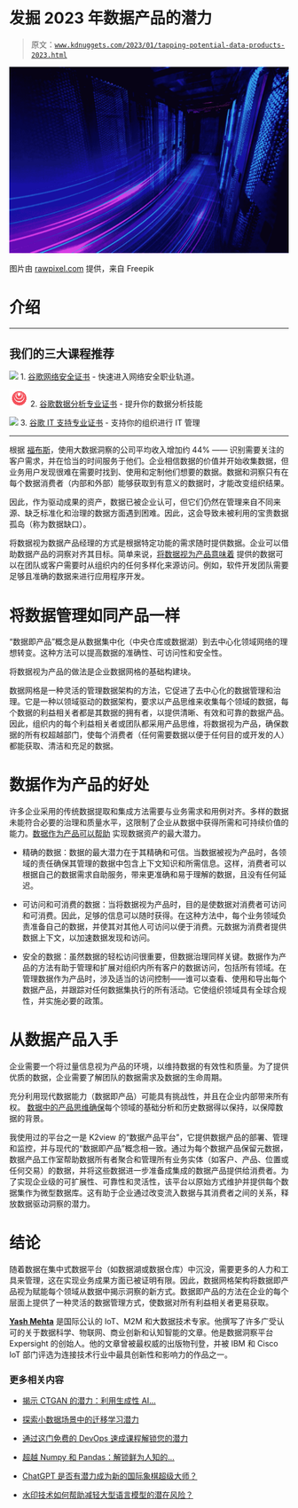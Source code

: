 # 发掘 2023 年数据产品的潜力

> 原文：[`www.kdnuggets.com/2023/01/tapping-potential-data-products-2023.html`](https://www.kdnuggets.com/2023/01/tapping-potential-data-products-2023.html)

![发掘 2023 年数据产品的潜力](img/1a9c3ffcad9ebb1d3f0831452ad2ee58.png)

图片由 [rawpixel.com](https://www.freepik.com/free-photo/cloud-storage-background-remixed-from-public-domain-by-nasa_15606925.htm#query=Data&position=18&from_view=search&track=sph) 提供，来自 Freepik

# 介绍

* * *

## 我们的三大课程推荐

![](img/0244c01ba9267c002ef39d4907e0b8fb.png) 1\. [谷歌网络安全证书](https://www.kdnuggets.com/google-cybersecurity) - 快速进入网络安全职业轨道。

![](img/e225c49c3c91745821c8c0368bf04711.png) 2\. [谷歌数据分析专业证书](https://www.kdnuggets.com/google-data-analytics) - 提升你的数据分析技能

![](img/0244c01ba9267c002ef39d4907e0b8fb.png) 3\. [谷歌 IT 支持专业证书](https://www.kdnuggets.com/google-itsupport) - 支持你的组织进行 IT 管理

* * *

根据 [福布斯](https://www.forbes.com/sites/louiscolumbus/2018/08/08/global-state-of-enterprise-analytics-2018/?sh=24f1830e6361)，使用大数据洞察的公司平均收入增加约 44% —— 识别需要关注的客户需求，并在恰当的时间服务于他们。企业相信数据的价值并开始收集数据，但业务用户发现很难在需要时找到、使用和定制他们想要的数据。数据和洞察只有在每个数据消费者（内部和外部）能够获取到有意义的数据时，才能改变组织结果。

因此，作为驱动成果的资产，数据已被企业认可，但它们仍然在管理来自不同来源、缺乏标准化和治理的数据方面遇到困难。因此，这会导致未被利用的宝贵数据孤岛（称为数据缺口）。

将数据视为数据产品经理的方式是根据特定功能的需求随时提供数据。企业可以借助数据产品的洞察对齐其目标。简单来说，[将数据视为产品意味着](https://www.k2view.com/what-is-a-data-product/) 提供的数据可以在团队或客户需要时从组织内的任何多样化来源访问。例如，软件开发团队需要足够且准确的数据来进行应用程序开发。

# 将数据管理如同产品一样

“数据即产品”概念是从数据集中化（中央仓库或数据湖）到去中心化领域网络的理想转变。这种方法可以提高数据的准确性、可访问性和安全性。

将数据视为产品的做法是企业数据网格的基础构建块。

数据网格是一种灵活的管理数据架构的方法，它促进了去中心化的数据管理和治理。它是一种以领域驱动的数据架构，要求以产品思维来收集每个领域的数据，每个数据的利益相关者都是其数据的拥有者，以提供清晰、有效和可靠的数据产品。因此，组织内的每个利益相关者或团队都采用产品思维，将数据视为产品，确保数据的所有权超越部门，使每个消费者（任何需要数据以便于任何目的或开发的人）都能获取、清洁和充足的数据。

# 数据作为产品的好处

许多企业采用的传统数据提取和集成方法需要与业务需求和用例对齐。多样的数据未能符合必要的治理和质量水平，这限制了企业从数据中获得所需和可持续价值的能力。[数据作为产品可以帮助](https://www.accenture.com/us-en/insights/technology/data-products) 实现数据资产的最大潜力。

+   精确的数据：数据的最大潜力在于其精确和可信。当数据被视为产品时，各领域的责任确保其管理的数据中包含上下文知识和所需信息。这样，消费者可以根据自己的数据需求自助服务，带来更准确和易于理解的数据，且没有任何延迟。

+   可访问和可消费的数据：当将数据视为产品时，目的是使数据对消费者可访问和可消费。因此，足够的信息可以随时获得。在这种方法中，每个业务领域负责准备自己的数据，并使其对其他人可访问以便于消费。元数据为消费者提供数据上下文，以加速数据发现和访问。

+   安全的数据：虽然数据的轻松访问很重要，但数据治理同样关键。数据作为产品的方法有助于管理和扩展对组织内所有客户的数据访问，包括所有领域。在管理数据作为产品时，涉及适当的访问控制——谁可以查看、使用和导出每个数据产品，并跟踪对任何数据集执行的所有活动。它使组织领域具有全球合规性，并实施必要的政策。

# 从数据产品入手

企业需要一个将过量信息视为产品的环境，以维持数据的有效性和质量。为了提供优质的数据，企业需要了解团队的数据需求及数据的生命周期。

充分利用现代数据能力（数据即产品）可能具有挑战性，并且在企业内部带来所有权。 [数据中的产品思维确保](https://towardsdatascience.com/the-data-product-design-thinking-process-6b3eba561b2b)每个领域的基础分析和历史数据得以保持，以保障数据的背景。

我使用过的平台之一是 K2view 的“数据产品平台”，它提供数据产品的部署、管理和监控，并与现代的“数据即产品”概念相一致。通过为每个数据产品保留元数据，数据产品工作室帮助数据所有者聚合和管理所有业务实体（如客户、产品、位置或任何交易）的数据，并将这些数据进一步准备成集成的数据产品提供给消费者。为了实现企业级的可扩展性、可靠性和灵活性，该平台以原始方式维护并提供每个数据集作为微型数据库。这有助于企业通过改变流入数据与其消费者之间的关系，释放数据驱动洞察的潜力。

# 结论

随着数据在集中式数据平台（如数据湖或数据仓库）中沉没，需要更多的人力和工具来管理，这在实现业务成果方面已被证明有限。因此，数据网格架构将数据即产品视为赋能每个领域从数据中揭示洞察的新方式。数据即产品的方法在企业的每个层面上提供了一种灵活的数据管理方式，使数据对所有利益相关者更易获取。

**[Yash Mehta](https://www.linkedin.com/in/yash-mehta-esthan/)** 是国际公认的 IoT、M2M 和大数据技术专家。他撰写了许多广受认可的关于数据科学、物联网、商业创新和认知智能的文章。他是数据洞察平台 Expersight 的创始人。他的文章曾被最权威的出版物刊登，并被 IBM 和 Cisco IoT 部门评选为连接技术行业中最具创新性和影响力的作品之一。

### 更多相关内容

+   [揭示 CTGAN 的潜力：利用生成性 AI…](https://www.kdnuggets.com/2023/04/unveiling-potential-ctgan-harnessing-generative-ai-synthetic-data.html)

+   [探索小数据场景中的迁移学习潜力](https://www.kdnuggets.com/exploring-the-potential-of-transfer-learning-in-small-data-scenarios)

+   [通过这门免费的 DevOps 速成课程解锁您的潜力](https://www.kdnuggets.com/2023/03/corise-unlock-potential-with-this-free-devops-crash-course.html)

+   [超越 Numpy 和 Pandas：解锁鲜为人知的…](https://www.kdnuggets.com/2023/08/beyond-numpy-pandas-unlocking-potential-lesserknown-python-libraries.html)

+   [ChatGPT 是否有潜力成为新的国际象棋超级大师？](https://www.kdnuggets.com/does-chatgpt-have-the-potential-to-become-a-new-chess-super-grandmaster)

+   [水印技术如何帮助减轻大型语言模型的潜在风险？](https://www.kdnuggets.com/2023/03/watermarking-help-mitigate-potential-risks-llms.html)
